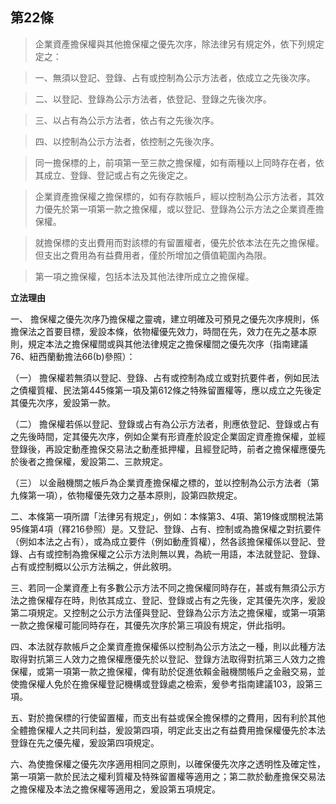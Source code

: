 ## 第22條　

>企業資產擔保權與其他擔保權之優先次序，除法律另有規定外，依下列規定定之：

>一、無須以登記、登錄、占有或控制為公示方法者，依成立之先後次序。

>二、以登記、登錄為公示方法者，依登記、登錄之先後次序。

>三、以占有為公示方法者，依占有之先後次序。

>四、以控制為公示方法者，依控制之先後次序。

>同一擔保標的上，前項第一至三款之擔保權，如有兩種以上同時存在者，依其成立、登錄、登記或占有之先後定之。

>企業資產擔保權之擔保標的，如有存款帳戶，經以控制為公示方法者，其效力優先於第一項第一款之擔保權，或以登記、登錄為公示方法之企業資產擔保權。


>就擔保標的支出費用而對該標的有留置權者，優先於依本法在先之擔保權。但支出之費用為有益費用者，僅於所增加之價值範圍內為限。


>第一項之擔保權，包括本法及其他法律所成立之擔保權。

**立法理由**

一、	擔保權之優先次序乃擔保權之靈魂，建立明確及可預見之優先次序規則，係擔保法之首要目標，爰設本條，依物權優先效力，時間在先，效力在先之基本原則，規定本法之擔保權間或與其他法律規定之擔保權間之優先次序（指南建議76、紐西蘭動擔法66(b)參照）：

（一）	擔保權若無須以登記、登錄、占有或控制為成立或對抗要件者，例如民法之債權質權、民法第445條第一項及第612條之特殊留置權等，應以成立之先後定其優先次序，爰設第一款。

（二）	擔保權若係以登記、登錄或占有為公示方法者，則應依登記、登錄或占有之先後時間，定其優先次序，例如企業有形資產於設定企業固定資產擔保權，並經登錄後，再設定動產擔保交易法之動產抵押權，且經登記時，前者之擔保權應優先於後者之擔保權，爰設第二、三款規定。

（三）	以金融機關之帳戶為企業資產擔保權之標的，並以控制為公示方法者（第九條第一項），依物權優先效力之基本原則，設第四款規定。

二、本條第一項所謂「法律另有規定」，例如：本條第3、4項、第19條或關稅法第95條第4項（釋216參照）是。又登記、登錄、占有、控制或為擔保權之對抗要件（例如本法之占有），或為成立要件（例如動產質權），然各該擔保權係以登記、登錄、占有或控制為擔保權之公示方法則無以異，為統一用語，本法就登記、登錄、占有或控制概以公示方法稱之，併此敘明。

三、若同一企業資產上有多數公示方法不同之擔保權同時存在，甚或有無須公示方法之擔保權存在時，則依其成立、登記、登錄或占有之先後，定其優先次序，爰設第二項規定。又控制之公示方法僅與登記、登錄為公示方法之擔保權，或第一項第一款之擔保權可能同時存在，其優先次序於第三項設有規定，併此指明。

四、本法就存款帳戶之企業資產擔保權係以控制為公示方法之一種，則以此種方法取得對抗第三人效力之擔保權應優先於以登記、登錄方法取得對抗第三人效力之擔保權，或第一項第一款之擔保權，俾有助於促進依賴金融機關帳戶之金融交易，並使擔保權人免於在擔保權登記機構或登錄處之檢索，爰參考指南建議103，設第三項。

五、對於擔保標的行使留置權，而支出有益或保全擔保標的之費用，因有利於其他全體擔保權人之共同利益，爰設第四項，明定此支出之有益費用擔保權優先於本法登錄在先之優先權，爰設第四項規定。

六、為使擔保權之優先次序適用相同之原則，以確保優先次序之透明性及確定性，第一項第一款於民法之權利質權及特殊留置權等適用之；第二款於動產擔保交易法之擔保權及本法之擔保權等適用之，爰設第五項規定。
